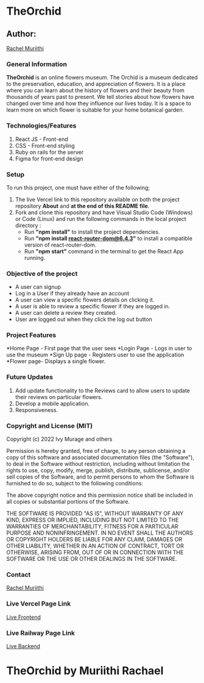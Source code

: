 # TheOrchid
## Author:

 [Rachel Muriithi](https://github.com/RachaelMuriithi)


### General Information
**TheOrchid** is an online flowers museum. The Orchid is a museum dedicated to the preservation, education, and appreciation of flowers.
It is a place where you can learn about the history of flowers and their beauty from thousands of years past to present. We tell stories about how flowers have changed over time and how they influence our lives today. It is a space to learn more on which flower is suitable for your home botanical garden.

### Technologies/Features 
1. React JS - Front-end
2. CSS - Front-end styling
3. Ruby on rails for the server
4. Figma for front-end design

### Setup
To run this project, one must have either of the following;
1. The live Vercel link to this repository available on both the project repository **About** and **at the end of this README file**.
2. Fork and clone this repository and have Visual Studio Code (Windows) or Code (Linux) and run the following commands in the local project directory :
    * Run __"npm install"__ to install the project dependencies.
    * Run __"npm install react-router-dom@6.4.3"__ to install a compatible version of react-router-dom.
    * Run __"npm start"__ command in the terminal to get the React App running.
  
  ### Objective of the project
 * A user can signup
 * Log in a User if they already have an account
 * A user can view a specific flowers details on clicking it.
 * A user is able to review a specific flower if they are logged in.
 * A user can delete a review they created.
 * User are logged out when they click the log out button
 ### Project Features
  *Home Page - First page that the user sees
  *Login Page - Logs in user to use the museum
  *Sign Up page - Registers user to use the application
   *Flower page- Displays a single flower.
### Future Updates
1. Add update functionality to the Reviews card to allow users to update their reviews on particular flowers.
2. Develop a mobile application.
3. Responsiveness.

### Copyright and License (MIT)

Copyright (c) 2022 Ivy Murage and others

Permission is hereby granted, free of charge, to any person obtaining
a copy of this software and associated documentation files (the
"Software"), to deal in the Software without restriction, including
without limitation the rights to use, copy, modify, merge, publish,
distribute, sublicense, and/or sell copies of the Software, and to
permit persons to whom the Software is furnished to do so, subject to
the following conditions:

The above copyright notice and this permission notice shall be
included in all copies or substantial portions of the Software.

THE SOFTWARE IS PROVIDED "AS IS", WITHOUT WARRANTY OF ANY KIND,
EXPRESS OR IMPLIED, INCLUDING BUT NOT LIMITED TO THE WARRANTIES OF
MERCHANTABILITY, FITNESS FOR A PARTICULAR PURPOSE AND
NONINFRINGEMENT. IN NO EVENT SHALL THE AUTHORS OR COPYRIGHT HOLDERS BE
LIABLE FOR ANY CLAIM, DAMAGES OR OTHER LIABILITY, WHETHER IN AN ACTION
OF CONTRACT, TORT OR OTHERWISE, ARISING FROM, OUT OF OR IN CONNECTION
WITH THE SOFTWARE OR THE USE OR OTHER DEALINGS IN THE SOFTWARE.
### Contact
[Rachel Muriithi](https://github.com/RachaelMuriithi)
### Live Vercel Page Link
[Live Frontend](https://the-orchid.vercel.app/)
### Live Railway Page Link
[Live Backend](https://theorchid-production.up.railway.app/)
# TheOrchid by Muriithi Rachael